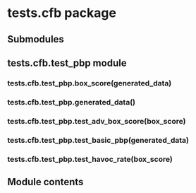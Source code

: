 # tests.cfb package

## Submodules

## tests.cfb.test_pbp module


### tests.cfb.test_pbp.box_score(generated_data)

### tests.cfb.test_pbp.generated_data()

### tests.cfb.test_pbp.test_adv_box_score(box_score)

### tests.cfb.test_pbp.test_basic_pbp(generated_data)

### tests.cfb.test_pbp.test_havoc_rate(box_score)
## Module contents
